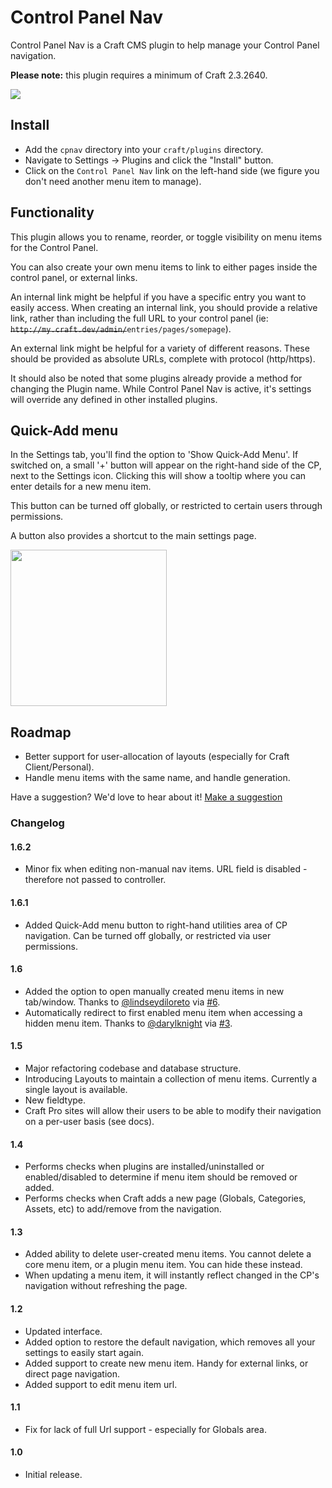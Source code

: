 # Control Panel Nav

Control Panel Nav is a Craft CMS plugin to help manage your Control Panel navigation.

**Please note:** this plugin requires a minimum of Craft 2.3.2640.

<img src="https://raw.githubusercontent.com/engram-design/CPNav/master/screenshots/main-new.png" />


## Install

- Add the `cpnav` directory into your `craft/plugins` directory.
- Navigate to Settings -> Plugins and click the "Install" button.
- Click on the `Control Panel Nav` link on the left-hand side (we figure you don't need another menu item to manage).


## Functionality

This plugin allows you to rename, reorder, or toggle visibility on menu items for the Control Panel.

You can also create your own menu items to link to either pages inside the control panel, or external links. 

An internal link might be helpful if you have a specific entry you want to easily access. When creating an internal link, you should provide a relative link, rather than including the full URL to your control panel (ie: ~~`http://my.craft.dev/admin/`~~`entries/pages/somepage`).

An external link might be helpful for a variety of different reasons. These should be provided as absolute URLs, complete with protocol (http/https).

It should also be noted that some plugins already provide a method for changing the Plugin name. While Control Panel Nav is active, it's settings will override any defined in other installed plugins.


## Quick-Add menu

In the Settings tab, you'll find the option to 'Show Quick-Add Menu'. If switched on, a small '+' button will appear on the right-hand side of the CP, next to the Settings icon. Clicking this will show a tooltip where you can enter details for a new menu item.

This button can be turned off globally, or restricted to certain users through permissions.

A button also provides a shortcut to the main settings page.

<img src="https://raw.githubusercontent.com/engram-design/CPNav/master/screenshots/quick-add.png" width="250" />


## Roadmap

- Better support for user-allocation of layouts (especially for Craft Client/Personal).
- Handle menu items with the same name, and handle generation.

Have a suggestion? We'd love to hear about it! [Make a suggestion](https://github.com/engram-design/CPNav/issues)


### Changelog

#### 1.6.2

- Minor fix when editing non-manual nav items. URL field is disabled - therefore not passed to controller.

#### 1.6.1

- Added Quick-Add menu button to right-hand utilities area of CP navigation. Can be turned off globally, or restricted via user permissions.

#### 1.6

- Added the option to open manually created menu items in new tab/window. Thanks to [@lindseydiloreto](https://github.com/darylknight) via [#6](https://github.com/engram-design/CPNav/issues/6).
- Automatically redirect to first enabled menu item when accessing a hidden menu item. Thanks to [@darylknight](https://github.com/darylknight) via [#3](https://github.com/engram-design/CPNav/issues/3).

#### 1.5

- Major refactoring codebase and database structure.
- Introducing Layouts to maintain a collection of menu items. Currently a single layout is available.
- New fieldtype.
- Craft Pro sites will allow their users to be able to modify their navigation on a per-user basis (see docs).

#### 1.4

- Performs checks when plugins are installed/uninstalled or enabled/disabled to determine if menu item should be removed or added.
- Performs checks when Craft adds a new page (Globals, Categories, Assets, etc) to add/remove from the navigation.

#### 1.3

- Added ability to delete user-created menu items. You cannot delete a core menu item, or a plugin menu item. You can hide these instead.
- When updating a menu item, it will instantly reflect changed in the CP's navigation without refreshing the page.

#### 1.2

- Updated interface.
- Added option to restore the default navigation, which removes all your settings to easily start again.
- Added support to create new menu item. Handy for external links, or direct page navigation.
- Added support to edit menu item url.

#### 1.1

- Fix for lack of full Url support - especially for Globals area.

#### 1.0

- Initial release.